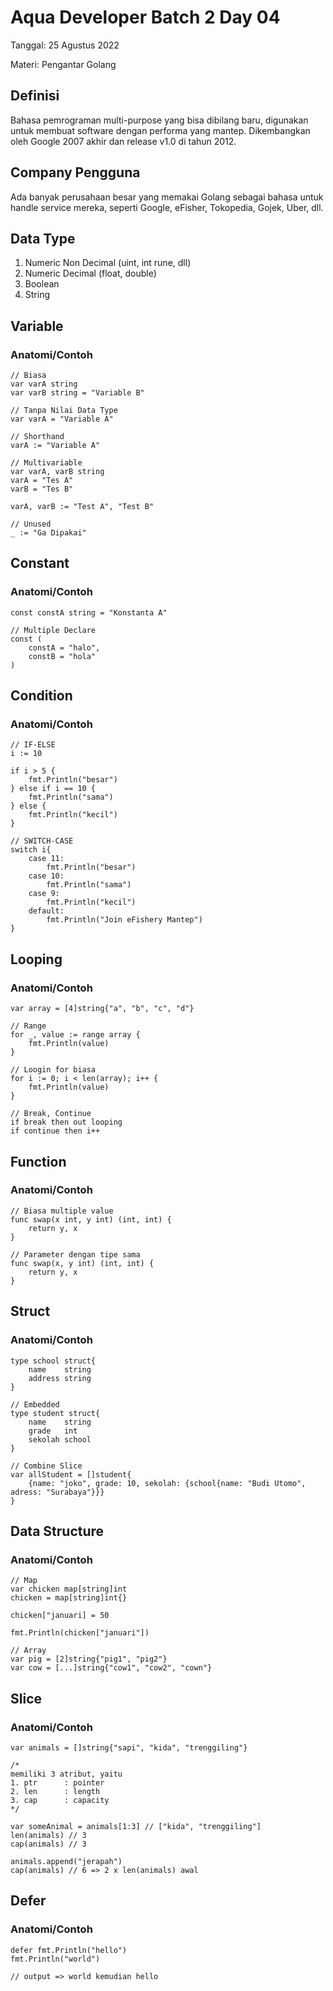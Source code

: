 # **Aqua Developer Batch 2 Day 04**

Tanggal: 25 Agustus 2022

Materi: Pengantar Golang

## **Definisi**
Bahasa pemrograman multi-purpose yang bisa dibilang baru, digunakan untuk membuat software dengan performa yang mantep. Dikembangkan oleh Google 2007 akhir dan release v1.0 di tahun 2012.

## **Company Pengguna**
Ada banyak perusahaan besar yang memakai Golang sebagai bahasa untuk handle service mereka, seperti Google, eFisher, Tokopedia, Gojek, Uber, dll.

## **Data Type**
1. Numeric Non Decimal (uint, int rune, dll)
2. Numeric Decimal (float, double)
3. Boolean
4. String

## **Variable**
### Anatomi/Contoh
```
// Biasa
var varA string
var varB string = "Variable B"

// Tanpa Nilai Data Type
var varA = "Variable A"

// Shorthand
varA := "Variable A"

// Multivariable
var varA, varB string
varA = "Tes A"
varB = "Tes B"

varA, varB := "Test A", "Test B"

// Unused
_ := "Ga Dipakai"
```

## **Constant**
### Anatomi/Contoh
```
const constA string = "Konstanta A"

// Multiple Declare
const (
    constA = "halo",
    constB = "hola"
)
```

## **Condition**
### Anatomi/Contoh
```
// IF-ELSE
i := 10

if i > 5 {
    fmt.Println("besar")
} else if i == 10 {
    fmt.Println("sama")
} else {
    fmt.Println("kecil")
}

// SWITCH-CASE
switch i{
    case 11:
        fmt.Println("besar")
    case 10:
        fmt.Println("sama")
    case 9:
        fmt.Println("kecil")
    default:
        fmt.Println("Join eFishery Mantep")
}
```

## **Looping**
### Anatomi/Contoh
```
var array = [4]string{"a", "b", "c", "d"}

// Range
for _, value := range array {
    fmt.Println(value)
}

// Loogin for biasa
for i := 0; i < len(array); i++ {
    fmt.Println(value)
}

// Break, Continue
if break then out looping
if continue then i++
```

## **Function**
### Anatomi/Contoh
```
// Biasa multiple value
func swap(x int, y int) (int, int) {
    return y, x
}

// Parameter dengan tipe sama
func swap(x, y int) (int, int) {
    return y, x
}
```

## **Struct**
### Anatomi/Contoh
```
type school struct{
    name    string
    address string
}

// Embedded
type student struct{
    name    string
    grade   int
    sekolah school
}

// Combine Slice
var allStudent = []student{
    {name: "joko", grade: 10, sekolah: {school{name: "Budi Utomo", adress: "Surabaya"}}}
}
```

## **Data Structure**
### Anatomi/Contoh
```
// Map
var chicken map[string]int
chicken = map[string]int{}

chicken["januari] = 50

fmt.Println(chicken["januari"])

// Array
var pig = [2]string{"pig1", "pig2"}
var cow = [...]string{"cow1", "cow2", "cown"}
```

## **Slice**
### Anatomi/Contoh
```
var animals = []string{"sapi", "kida", "trenggiling"}

/*
memiliki 3 atribut, yaitu
1. ptr      : pointer
2. len      : length
3. cap      : capacity
*/

var someAnimal = animals[1:3] // ["kida", "trenggiling"]
len(animals) // 3
cap(animals) // 3

animals.append("jerapah")
cap(animals) // 6 => 2 x len(animals) awal
```

## **Defer**
### Anatomi/Contoh
```
defer fmt.Println("hello")
fmt.Println("world")

// output => world kemudian hello
```